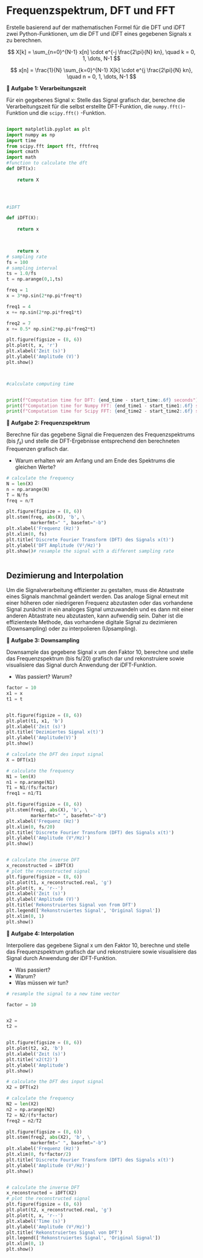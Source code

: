 # Frequenzspektrum, DFT und FFT

Erstelle basierend auf der mathematischen Formel für die DFT und iDFT zwei Python-Funktionen, um die DFT und iDFT eines gegebenen Signals 
x zu berechnen.


$$
X[k] = \sum_{n=0}^{N-1} x[n] \cdot e^{-j \frac{2\pi}{N} kn}, \quad k = 0, 1, \dots, N-1
$$


$$
x[n] = \frac{1}{N} \sum_{k=0}^{N-1} X[k] \cdot e^{j \frac{2\pi}{N} kn}, \quad n = 0, 1, \dots, N-1
$$

**📝  Aufgabe 1: Verarbeitungszeit**

Für ein gegebenes Signal x: Stelle das Signal grafisch dar, berechne die Verarbeitungszeit für die selbst erstellte DFT-Funktion, die `numpy.fft()`-Funktion und die `scipy.fft()` -Funktion.


```python

import matplotlib.pyplot as plt
import numpy as np
import time
from scipy.fft import fft, fftfreq
import cmath
import math
#function to calculate the dft
def DFT(x): 
   
    return X

    


#iDFT

def iDFT(X):
    
    return x


    
    return x
# sampling rate
fs = 100
# sampling interval
ts = 1.0/fs
t = np.arange(0,1,ts)

freq = 1
x = 3*np.sin(2*np.pi*freq*t)

freq1 = 4
x += np.sin(2*np.pi*freq1*t)

freq2 = 7   
x += 0.5* np.sin(2*np.pi*freq2*t)

plt.figure(figsize = (8, 6))
plt.plot(t, x, 'r')
plt.xlabel('Zeit (s)')
plt.ylabel('Amplitude (V)')
plt.show()



#calculate computing time


print(f"Computation time for DFT: {end_time - start_time:.6f} seconds")
print(f"Computation time for Numpy FFT: {end_time1 - start_time1:.6f} seconds")
print(f"Computation time for Scipy FFT: {end_time2 - start_time2:.6f} seconds")


```

**📝  Aufgabe 2: Frequenzspektrum**

Berechne für das gegebene Signal die Frequenzen des Frequenzspektrums (bis $f_s$) und stelle die DFT-Ergebnisse entsprechend den berechneten Frequenzen grafisch dar.
- Warum erhalten wir am Anfang und am Ende des Spektrums die gleichen Werte?


```python
# calculate the frequency
N = len(X)
n = np.arange(N)
T = N/fs
freq = n/T 

plt.figure(figsize = (8, 6))
plt.stem(freq, abs(X), 'b', \
         markerfmt=" ", basefmt="-b")
plt.xlabel('Frequenz (Hz)')
plt.xlim(0, fs)
plt.title('Discrete Fourier Transform (DFT) des Signals x(t)')
plt.ylabel('DFT Amplitude (V²/Hz)')
plt.show()# resample the signal with a different sampling rate
 
```

## Dezimierung and Interpolation

Um die Signalverarbeitung effizienter zu gestalten, muss die Abtastrate eines Signals manchmal geändert werden. Das analoge Signal erneut mit einer höheren oder niedrigeren Frequenz abzutasten oder das vorhandene Signal zunächst in ein analoges Signal umzuwandeln und es dann mit einer anderen Abtastrate neu abzutasten, kann aufwendig sein. Daher ist die effizienteste Methode, das vorhandene digitale Signal zu dezimieren (Downsampling) oder zu interpolieren (Upsampling).

**📝  Aufgabe 3: Downsampling**

Downsample das gegebene Signal x um den Faktor 10, berechne und stelle das Frequenzspektrum (bis fs/20) grafisch dar und rekonstruiere sowie visualisiere das Signal durch Anwendung der iDFT-Funktion.
- Was passiert? Warum?


```python
factor = 10
x1 = x
t1 = t


plt.figure(figsize = (8, 6))
plt.plot(t1, x1, 'b')
plt.xlabel('Zeit (s)')
plt.title('Dezimiertes Signal x(t)')
plt.ylabel('Amplitude(V)')
plt.show()

# calculate the DFT des input signal
X = DFT(x1)

# calculate the frequency
N1 = len(X)
n1 = np.arange(N1)
T1 = N1/(fs/factor)
freq1 = n1/T1 

plt.figure(figsize = (8, 6))
plt.stem(freq1, abs(X), 'b', \
         markerfmt=" ", basefmt="-b")
plt.xlabel('Frequenz (Hz)')
plt.xlim(0, fs/20)
plt.title('Discrete Fourier Transform (DFT) des Signals x(t)')
plt.ylabel('Amplitude (V²/Hz)')
plt.show()


# calculate the inverse DFT
x_reconstructed = iDFT(X)
# plot the reconstructed signal
plt.figure(figsize = (8, 6))
plt.plot(t1, x_reconstructed.real, 'g')
plt.plot(t, x, 'r--')
plt.xlabel('Zeit (s)')
plt.ylabel('Amplitude (V)')
plt.title('Rekonstruiertes Signal von from DFT')
plt.legend(['Rekonstruiertes Signal', 'Original Signal'])
plt.xlim(0, 1)
plt.show()

```

**📝  Aufgabe 4: Interpolation**

Interpoliere das gegebene Signal x um den Faktor 10, berechne und stelle das Frequenzspektrum grafisch dar und rekonstruiere sowie visualisiere das Signal durch Anwendung der iDFT-Funktion.
- Was passiert? 
- Warum?
- Was müssen wir tun?


```python
# resample the signal to a new time vector

factor = 10


x2 = 
t2 = 


plt.figure(figsize = (8, 6))
plt.plot(t2, x2, 'b')
plt.xlabel('Zeit (s)')
plt.title('x2(t2)')
plt.ylabel('Amplitude')
plt.show()

# calculate the DFT des input signal
X2 = DFT(x2)

# calculate the frequency
N2 = len(X2)
n2 = np.arange(N2)
T2 = N2/(fs*factor)
freq2 = n2/T2 

plt.figure(figsize = (8, 6))
plt.stem(freq2, abs(X2), 'b', \
         markerfmt=" ", basefmt="-b")
plt.xlabel('Frequenz (Hz)')
plt.xlim(0, fs*factor/2)
plt.title('Discrete Fourier Transform (DFT) des Signals x(t)')
plt.ylabel('Amplitude (V²/Hz)')
plt.show()


# calculate the inverse DFT
x_reconstructed = iDFT(X2)
# plot the reconstructed signal
plt.figure(figsize = (8, 6))
plt.plot(t2, x_reconstructed.real, 'g')
plt.plot(t, x, 'r--')
plt.xlabel('Time (s)')
plt.ylabel('Amplitude (V²/Hz)')
plt.title('Rekonstruiertes Signal von DFT')
plt.legend(['Rekonstruiertes Signal', 'Original Signal'])
plt.xlim(0, 1)
plt.show()
```

